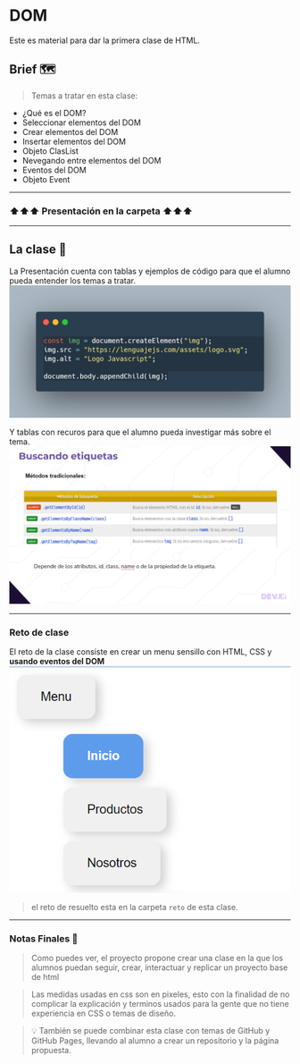 # DOM

Este es material para dar la primera clase de HTML.

## Brief 🗺️
  > Temas a tratar en esta clase:

  - ¿Qué es el DOM?
  - Seleccionar elementos del DOM
  - Crear elementos del DOM
  - Insertar elementos del DOM
  - Objeto ClasList
  - Nevegando entre elementos del DOM
  - Eventos del DOM
  - Objeto Event

 * * *
 

### ⬆️⬆️⬆️ Presentación en la carpeta  ⬆️⬆️⬆️
  * * * 

## La clase 🚀

La Presentación cuenta con tablas y ejemplos de código para que el alumno pueda entender los temas a tratar.
![ejemplo](./assets/ejemplo.png)

Y tablas con recuros para que el alumno pueda investigar más sobre el tema.
![ejemplo](./assets/presentacion.png)

  
* * *

### Reto de clase
 El reto de la clase consiste en crear un menu sensillo con HTML, CSS y __usando eventos del DOM__
![ejemplo](./assets/reto.png)

> el reto de resuelto esta en la carpeta `reto` de esta clase.

* * *

### Notas Finales 📝

  > Como puedes ver, el proyecto propone crear una clase en la que los alumnos puedan seguir, crear, interactuar y replicar un proyecto base de html

  > Las medidas usadas en css son en pixeles, esto con la finalidad de no complicar la explicación y terminos usados para la gente que no tiene experiencia en CSS o temas de diseño.

  > 💡 También se puede combinar esta clase con temas de GitHub y GitHub Pages, llevando al alumno a crear un repositorio y la página propuesta. 

 
